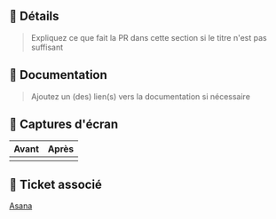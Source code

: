 ## 🔎 Détails

> Expliquez ce que fait la PR dans cette section si le titre n'est pas suffisant

## 📄 Documentation

> Ajoutez un (des) lien(s) vers la documentation si nécessaire

## 📸 Captures d'écran

| Avant | Après |
| ----- | ----- |
|       |       |

## 🔗 Ticket associé

[Asana]()
